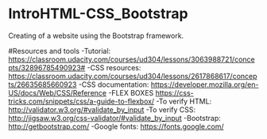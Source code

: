# IntroHTML-CSS_Bootstrap
Creating of a website using the Bootstrap framework.

#Resources and tools
-Tutorial: https://classroom.udacity.com/courses/ud304/lessons/3063988721/concepts/32896785490923#
-CSS resources: https://classroom.udacity.com/courses/ud304/lessons/2617868617/concepts/26635685660923
-CSS documentation: https://developer.mozilla.org/en-US/docs/Web/CSS/Reference
-FLEX BOXES https://css-tricks.com/snippets/css/a-guide-to-flexbox/
-To verify HTML: http://validator.w3.org/#validate_by_input
-To verify CSS: http://jigsaw.w3.org/css-validator/#validate_by_input
-Bootstrap: http://getbootstrap.com/
-Google fonts: https://fonts.google.com/

